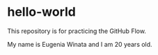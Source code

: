 # hello-world
This repository is for practicing the GitHub Flow.

My name is Eugenia Winata and I am 20 years old.
